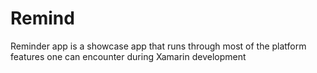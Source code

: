 Remind
======

Reminder app is a showcase app that runs through most of the platform features one can encounter during Xamarin development
